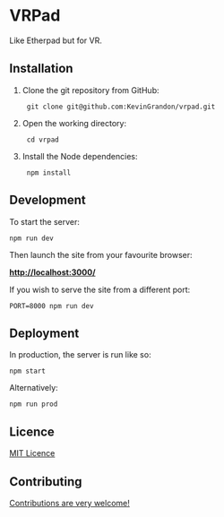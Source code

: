 # VRPad

Like Etherpad but for VR.


## Installation

1. Clone the git repository from GitHub:

        git clone git@github.com:KevinGrandon/vrpad.git

2. Open the working directory:

        cd vrpad

3. Install the Node dependencies:

        npm install


## Development

To start the server:

    npm run dev

Then launch the site from your favourite browser:

[__http://localhost:3000/__](http://localhost:3000/)

If you wish to serve the site from a different port:

    PORT=8000 npm run dev


## Deployment

In production, the server is run like so:

    npm start

Alternatively:

    npm run prod


## Licence

[MIT Licence](LICENCE)


## Contributing

[Contributions are very welcome!](CONTRIBUTING.md)
